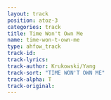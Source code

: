 ```yaml
---
layout: track
position: atoz-3
categories: track
title: Time Won't Own Me
name: time-won-t-own-me
type: ahfow_track
track-id: 
track-lyrics: 
track-author: Krukowski/Yang
track-sort: "TIME WON'T OWN ME"
track-alpha: T
track-original: 
---
```

